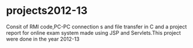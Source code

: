 # projects2012-13
Consit of RMI code,PC-PC connection s and file transfer in C and a project report for  online exam system made using JSP and Servlets.This project were done in the year 2012-13
